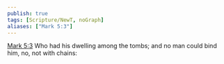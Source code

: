 ```yaml
---
publish: true
tags: [Scripture/NewT, noGraph]
aliases: ["Mark 5:3"]
---
```

[Mark 5:3](https://churchofjesuschrist.org/study/scriptures/nt/mark/5?lang=eng&id=p3#p3) Who had his dwelling among the tombs; and no man could bind him, no, not with chains:
